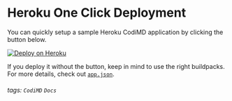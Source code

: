 # Heroku One Click Deployment

You can quickly setup a sample Heroku CodiMD application by clicking the button below.

[![Deploy on Heroku](https://www.herokucdn.com/deploy/button.svg)](https://heroku.com/deploy?template=https://github.com/hackmdio/codimd/tree/master)

If you deploy it without the button, keep in mind to use the right buildpacks. For more details, check out [`app.json`](https://github.com/hackmdio/codimd/blob/master/app.json).

###### tags: `CodiMD` `Docs`